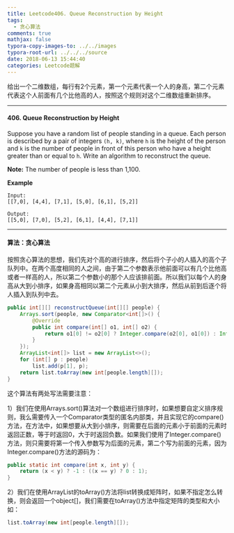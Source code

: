 ```yaml
---
title: Leetcode406. Queue Reconstruction by Height
tags:
  - 贪心算法
comments: true
mathjax: false
typora-copy-images-to: ../../images
typora-root-url: ../../../source
date: 2018-06-13 15:44:40
categories: Leetcode题解
---
```


给出一个二维数组，每行有2个元素，第一个元素代表一个人的身高，第二个元素代表这个人前面有几个比他高的人，按照这个规则对这个二维数组重新排序。

<!-- more -->

---

#### 406. Queue Reconstruction by Height

Suppose you have a random list of people standing in a queue. Each person is described by a pair of integers `(h, k)`, where `h` is the height of the person and `k` is the number of people in front of this person who have a height greater than or equal to `h`. Write an algorithm to reconstruct the queue.

**Note:**
The number of people is less than 1,100.

 

**Example**

```
Input:
[[7,0], [4,4], [7,1], [5,0], [6,1], [5,2]]

Output:
[[5,0], [7,0], [5,2], [6,1], [4,4], [7,1]]
```

---

#### 算法：贪心算法

按照贪心算法的思想，我们先对个高的进行排序，然后将个子小的人插入的高个子队列中。在两个高度相同的人之间，由于第二个参数表示他前面可以有几个比他高或者一样高的人，所以第二个参数小的那个人应该排前面。所以我们以每个人的身高从大到小排序，如果身高相同以第二个元素从小到大排序，然后从前到后逐个将人插入到队列中去。

```java
public int[][] reconstructQueue(int[][] people) {
    Arrays.sort(people, new Comparator<int[]>() {
        @Override
        public int compare(int[] o1, int[] o2) {
            return o1[0] != o2[0] ? Integer.compare(o2[0], o1[0]) : Integer.compare(o1[1], o2[1]);
        }
    });
    ArrayList<int[]> list = new ArrayList<>();
    for (int[] p : people)
        list.add(p[1], p);
    return list.toArray(new int[people.length][]);
}
```

这个算法有两处写法需要注意：

1）我们在使用Arrays.sort()算法对一个数组进行排序时，如果想要自定义排序规则，我么需要传入一个Comparator类型的匿名内部类，并且实现它的compare()方法，在方法中，如果想要从大到小排序，则需要在后面的元素小于前面的元素时返回正数，等于时返回0，大于时返回负数。如果我们使用了Integer.compare()方法，则只需要将第一个传入参数写为后面的元素，第二个写为前面的元素，因为Integer.compare()方法的源码为：

```java
public static int compare(int x, int y) {
    return (x < y) ? -1 : ((x == y) ? 0 : 1);
}
```

2）我们在使用ArrayList的toArray()方法将list转换成矩阵时，如果不指定怎么转换，则会返回一个object[]，我们需要在toArray()方法中指定矩阵的类型和大小如：

```java
list.toArray(new int[people.length][]);
```

